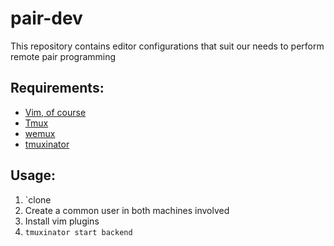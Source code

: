 pair-dev
=======

This repository contains editor configurations that suit our needs to perform remote pair programming

Requirements:
-------------

* [Vim, of course](http://www.vim.org "Vim home page")
* [Tmux](http://tmux.sourceforge.net/ "Tmux home page")
* [wemux](https://github.com/zolrath/wemux "wemux home page")
* [tmuxinator](https://github.com/tmuxinator/tmuxinator "tmuxinator home page")


Usage:
------
1. `clone
2. Create a common user in both machines involved
3. Install vim plugins
4. `tmuxinator start backend`
